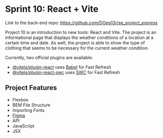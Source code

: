 # Sprint 10: React + Vite

Link to the back-end repo: https://github.com/DOpp13r/se_project_express

Project 10 is an introduction to new tools: React and Vite. The project is an informational page that displays the weather conditions of a location at a certain time and date. As well, the project is able to show the type of clothing that seems to be necessary for the current weather condition.

Currently, two official plugins are available:

- [@vitejs/plugin-react](https://github.com/vitejs/vite-plugin-react/blob/main/packages/plugin-react/README.md) uses [Babel](https://babeljs.io/) for Fast Refresh
- [@vitejs/plugin-react-swc](https://github.com/vitejs/vite-plugin-react-swc) uses [SWC](https://swc.rs/) for Fast Refresh

## Project Features

- Flexbox
- BEM File Structure
- Importing Fonts
- [Figma](https://www.figma.com/design/F03bTb81Pw8IDPj5Y9rc5i/Sprint-10-%7C-WTWR?node-id=311-433&node-type=canvas&t=VfkBqyjKzoV5NVx5-0)
- API
- JavaScript
- JSX
